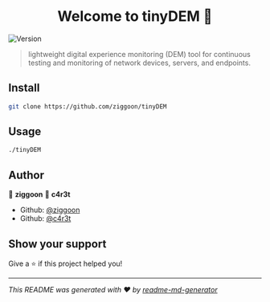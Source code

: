 <h1 align="center">Welcome to tinyDEM 👋</h1>
<p>
  <img alt="Version" src="https://img.shields.io/badge/version-0.1.0-blue.svg?cacheSeconds=2592000" />
</p>

> lightweight digital experience monitoring (DEM) tool for continuous testing and monitoring of network devices, servers, and endpoints.

## Install

```sh
git clone https://github.com/ziggoon/tinyDEM
```

## Usage

```sh
./tinyDEM
```

## Author

👤 **ziggoon**
👤 **c4r3t**

* Github: [@ziggoon](https://github.com/ziggoon)
* Github: [@c4r3t](https://github.com/641i130)

## Show your support

Give a ⭐️ if this project helped you!

***
_This README was generated with ❤️ by [readme-md-generator](https://github.com/kefranabg/readme-md-generator)_
